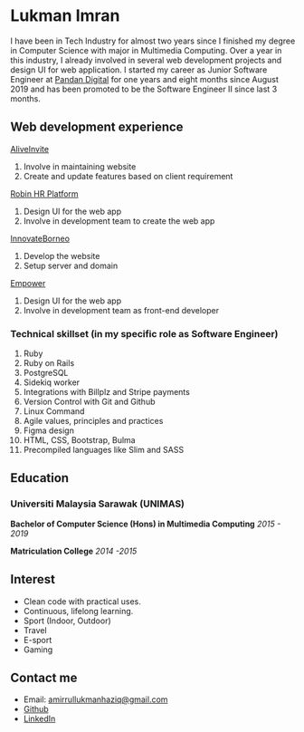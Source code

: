 # Lukman Imran

I have been in Tech Industry for almost two years since I finished my degree in Computer Science with major in Multimedia Computing. Over a year in this industry, I already involved in several web development projects and design UI for web application. I started my career as Junior Software Engineer at [Pandan Digital](www.pandan.digital) for one years and eight months since August 2019 and has been promoted to be the Software Engineer II since last 3 months. 

## Web development experience

[AliveInvite](www.aliveinvite.com)
1. Involve in maintaining website
2. Create and update features based on client requirement

[Robin HR Platform](www.getrobin.app)
1. Design UI for the web app
2. Involve in development team to create the web app

[InnovateBorneo](www.innovateborneo.com)
1. Develop the website
2. Setup server and domain

[Empower](www.empower.pandan.dev)
1. Design UI for the web app
2. Involve in development team as front-end developer

### Technical skillset (in my specific role as Software Engineer)
1. Ruby 
2. Ruby on Rails
3. PostgreSQL
4. Sidekiq worker
5. Integrations with Billplz and Stripe payments
6. Version Control with Git and Github
7. Linux Command
8. Agile values, principles and practices
9. Figma design
10. HTML, CSS, Bootstrap, Bulma
11. Precompiled languages like Slim and SASS

## Education

### Universiti Malaysia Sarawak (UNIMAS)
**Bachelor of Computer Science (Hons) in Multimedia Computing**
*2015 - 2019*

**Matriculation College**
*2014 -2015*

## Interest

- Clean code with practical uses.
- Continuous, lifelong learning.
- Sport (Indoor, Outdoor)
- Travel
- E-sport
- Gaming

## Contact me

- Email: [amirrullukmanhaziq@gmail.com](amirrullukmanhaziq@gmail.com)
- [Github](www.github.com/arlharis)
- [LinkedIn](www.linkedin.com/in/arlharis/)
